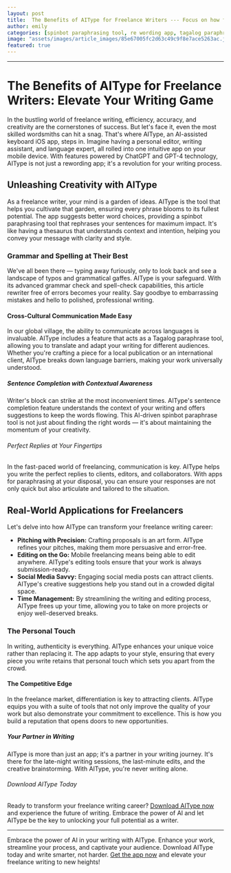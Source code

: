 ```yaml
---
layout: post
title:  The Benefits of AIType for Freelance Writers --- Focus on how freelance writers can leverage AIType to enhance their work.
author: emily
categories: [spinbot paraphrasing tool, re wording app, tagalog paraphrase tool, paraphrasing spinbot, spinbot paraphrase tool, article rewriter free, apps for paraphrasing]
image: "assets/images/article_images/85e67005fc2d63c49c9f8e7ace5263ac.jpg"
featured: true
---
```


---

# The Benefits of AIType for Freelance Writers: Elevate Your Writing Game

In the bustling world of freelance writing, efficiency, accuracy, and creativity are the cornerstones of success. But let's face it, even the most skilled wordsmiths can hit a snag. That's where AIType, an AI-assisted keyboard iOS app, steps in. Imagine having a personal editor, writing assistant, and language expert, all rolled into one intuitive app on your mobile device. With features powered by ChatGPT and GPT-4 technology, AIType is not just a rewording app; it's a revolution for your writing process.

## Unleashing Creativity with AIType

As a freelance writer, your mind is a garden of ideas. AIType is the tool that helps you cultivate that garden, ensuring every phrase blooms to its fullest potential. The app suggests better word choices, providing a spinbot paraphrasing tool that rephrases your sentences for maximum impact. It's like having a thesaurus that understands context and intention, helping you convey your message with clarity and style.

### Grammar and Spelling at Their Best

We've all been there — typing away furiously, only to look back and see a landscape of typos and grammatical gaffes. AIType is your safeguard. With its advanced grammar check and spell-check capabilities, this article rewriter free of errors becomes your reality. Say goodbye to embarrassing mistakes and hello to polished, professional writing.

#### Cross-Cultural Communication Made Easy

In our global village, the ability to communicate across languages is invaluable. AIType includes a feature that acts as a Tagalog paraphrase tool, allowing you to translate and adapt your writing for different audiences. Whether you're crafting a piece for a local publication or an international client, AIType breaks down language barriers, making your work universally understood.

##### Sentence Completion with Contextual Awareness

Writer's block can strike at the most inconvenient times. AIType's sentence completion feature understands the context of your writing and offers suggestions to keep the words flowing. This AI-driven spinbot paraphrase tool is not just about finding the right words — it's about maintaining the momentum of your creativity.

###### Perfect Replies at Your Fingertips

In the fast-paced world of freelancing, communication is key. AIType helps you write the perfect replies to clients, editors, and collaborators. With apps for paraphrasing at your disposal, you can ensure your responses are not only quick but also articulate and tailored to the situation.

## Real-World Applications for Freelancers

Let's delve into how AIType can transform your freelance writing career:

- **Pitching with Precision:** Crafting proposals is an art form. AIType refines your pitches, making them more persuasive and error-free.
- **Editing on the Go:** Mobile freelancing means being able to edit anywhere. AIType's editing tools ensure that your work is always submission-ready.
- **Social Media Savvy:** Engaging social media posts can attract clients. AIType's creative suggestions help you stand out in a crowded digital space.
- **Time Management:** By streamlining the writing and editing process, AIType frees up your time, allowing you to take on more projects or enjoy well-deserved breaks.

### The Personal Touch

In writing, authenticity is everything. AIType enhances your unique voice rather than replacing it. The app adapts to your style, ensuring that every piece you write retains that personal touch which sets you apart from the crowd.

#### The Competitive Edge

In the freelance market, differentiation is key to attracting clients. AIType equips you with a suite of tools that not only improve the quality of your work but also demonstrate your commitment to excellence. This is how you build a reputation that opens doors to new opportunities.

##### Your Partner in Writing

AIType is more than just an app; it's a partner in your writing journey. It's there for the late-night writing sessions, the last-minute edits, and the creative brainstorming. With AIType, you're never writing alone.

###### Download AIType Today

Ready to transform your freelance writing career? [Download AIType now](https://apps.apple.com/us/app/aitype-grammar-check-keyboard/id6469163944) and experience the future of writing. Embrace the power of AI and let AIType be the key to unlocking your full potential as a writer.

---

Embrace the power of AI in your writing with AIType. Enhance your work, streamline your process, and captivate your audience. Download AIType today and write smarter, not harder. [Get the app now](https://apps.apple.com/us/app/aitype-grammar-check-keyboard/id6469163944) and elevate your freelance writing to new heights!